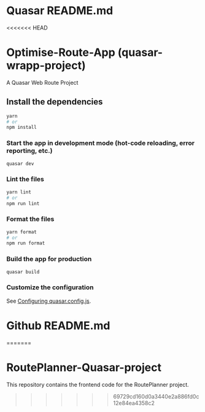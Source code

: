 # Quasar README.md
<<<<<<< HEAD
# Optimise-Route-App (quasar-wrapp-project)

A Quasar Web Route Project

## Install the dependencies
```bash
yarn
# or
npm install
```

### Start the app in development mode (hot-code reloading, error reporting, etc.)
```bash
quasar dev
```


### Lint the files
```bash
yarn lint
# or
npm run lint
```


### Format the files
```bash
yarn format
# or
npm run format
```


### Build the app for production
```bash
quasar build
```

### Customize the configuration
See [Configuring quasar.config.js](https://v2.quasar.dev/quasar-cli-vite/quasar-config-js).

# Github README.md
=======
# RoutePlanner-Quasar-project
This repository contains the frontend code for the RoutePlanner project.
>>>>>>> 69729cd160d0a3440e2a886fd0c12e84ea4358c2
